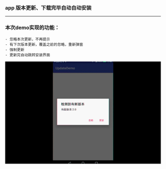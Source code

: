 ### app 版本更新、下载完毕自动自动安装
---

### 本次demo实现的功能：
```
- 忽略本次更新，不再提示
- 有下次版本更新，覆盖之前的忽略，重新弹窗
- 强制更新
- 更新完自动跳转安装界面
```

![image](https://github.com/BmobSnail/UpdateDemo/blob/master/images/UpdateDemo.gif)
